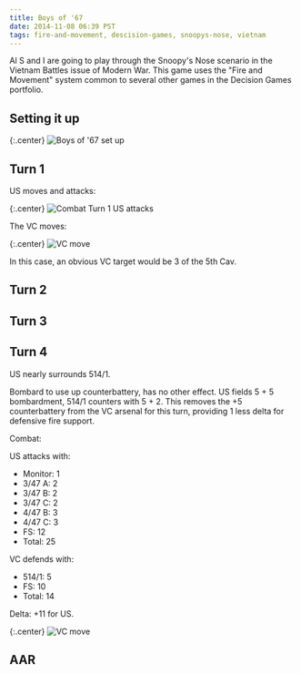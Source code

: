 ```yaml
---
title: Boys of '67
date: 2014-11-08 06:39 PST
tags: fire-and-movement, descision-games, snoopys-nose, vietnam
---
```


Al S and I are going to play through the Snoopy's Nose scenario in the
Vietnam Battles issue of Modern War. This game uses the "Fire and
Movement" system common to several other games in the Decision Games
portfolio.

## Setting it up


{:.center}
![Boys of '67 set up](/images/snoopys/boys_of_67_setup.jpg)


## Turn 1

US moves and attacks:

{:.center}
![Combat Turn 1 US attacks](/images/snoopys/turn_1_us_attacks.jpg)


The VC moves:

{:.center}
![VC move](/images/snoopys/turn_1_vc_move.jpg)

In this case, an obvious VC target would be 3 of the 5th Cav.

## Turn 2



## Turn 3



## Turn 4

US nearly surrounds 514/1.

Bombard to use up counterbattery, has no other effect. US fields 5 + 5
bombardment, 514/1 counters with 5 + 2. This removes the +5
counterbattery from the VC arsenal for this turn, providing 1 less delta
for defensive fire support.

Combat:

US attacks with:

* Monitor: 1
* 3/47 A: 2
* 3/47 B: 2
* 3/47 C: 2
* 4/47 B: 3
* 4/47 C: 3
* FS: 12
* Total: 25

VC defends with:

* 514/1: 5
* FS: 10
* Total: 14

Delta: +11 for US.

{:.center}
![VC move](/images/snoopys/us_turn_4.jpg)



## AAR


